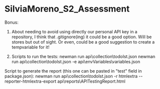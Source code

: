 # SilviaMoreno_S2_Assessment
 
Bonus:
1. About needing to avoid using directly our personal API key in a repository, I think that .gitignore(ing) it could be a good option. Will be stores but out of sight. Or even, could be a good suggestion to create a tempvariable for it!

2. Scripts to run the tests:
newman run api\collection\todoIst.json
newman run api\collection\todoIst.json -e api\envVariables\variables.json

Script to generate the report (this one can be pasted in "test" field in package.json):
newman run api\collection\todoIst.json -r htmlextra --reporter-htmlextra-export api\reports\APITestingReport.html